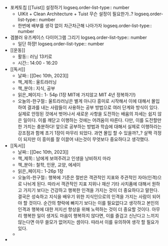 - 포케토칩 [[Tuist]] 설정하기
  logseq.order-list-type:: number
	- UIKit + Clean Architecture + Tuist 무슨 설정이 필요한가..?
	  logseq.order-list-type:: number
	- 한번에 배부를 생각 없이 차근차근해 나아가자
	  logseq.order-list-type:: number
- 겜블러 유즈케이스 다이어그램 그리기
  logseq.order-list-type:: number
	- 일단 하쟝! 
	  logseq.order-list-type:: number
- [[운동]]
	- 활동:: 러닝 13키로
	- 시간:: 14:00 - 16:20
- [[독서]]
	- 날짜:: [[Dec 10th, 2023]]
	- 책_제목:: 울트라러닝
	- 책_분야:: 지식, 공부
	- 읽은_페이지:: 1- 54p (1장 MIT에 가지않고 MIT 4년 정복하기!)
	- 오늘의-한구절:: 울트라러닝은 별게 아니다 흥미로 시작해서 이에 대해서 몰입하여 결과를 내는 사람들이 사용하는 공부 방법으로 여러 단계와 방식이 있다. 실제로 안정된 것에서 벗어나서 새로운 사항을 도전하는 배움의 자세는 쉽지 않은 일이다. 이를 깨닫고 이행하는 것에는 어려움이 따른다. 다만, 이를 도전할만 한 가치는 충분하다! 앞으로 공부하는 방법과 학습에 대해서 실제로 이행하라는 강조점과 함께 초기 1장이 마무리 되었다. 과연 몰입 할 수 있을까?_? 살짝 걱정이 되지만 이 흥미를 잘 이끌어 내는것이 무엇보다 중요하다고 생각했다.
- [[독서]]
	- 날짜:: [[Dec 10th, 2023]]
	- 책_제목:: 남에게 보여주려고 인생을 낭비하지 마라
	- 책_분야:: 철학, 인문, 교양, 에세이
	- 읽은_페이지:: 1-26p 1장
	- 오늘의-한구절:: 행복에 기준은 절반은 객관적인 지표와 주관적인 자아(인격)으로 나뉘게 된다. 따라서 객관적인 지표 지위나 재산 기타 사치품에 대해서 원하고 가지기 보다는 건강하고 행복한 인격을 가지는 것이 더 중요하다고 말한다. 결국은 성숙하고 지식을 배우기 위한 지식인으로의 인격을 가지는 사람이 되어야 할 것이다. 순간의 향락에 빠지기 보다는 이를 필요없다고 생각하고 본인의 인격과 행복에 대한 저지선 향상을 위해 노력하는 것이 더 중요할 것이다. 아무리 행복한 일이 생겨도 마음이 행복하지 않다면, 이를 즐겁고 신난다고 느끼지 않는다면 아무 쓸모가 없어지는 셈이다. 따라서 이를 유의하여 생각 할 필요가 있다.
	-
-